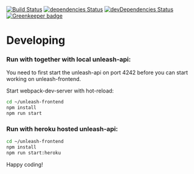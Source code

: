 [![Build Status](https://travis-ci.org/Unleash/unleash-frontend.svg?branch=master)](https://travis-ci.org/Unleash/unleash-frontend)
[![dependencies Status](https://david-dm.org/Unleash/unleash-frontend/status.svg)](https://david-dm.org/Unleash/unleash-frontend)
[![devDependencies Status](https://david-dm.org/Unleash/unleash-frontend/dev-status.svg)](https://david-dm.org/Unleash/unleash-frontend?type=dev)
[![Greenkeeper badge](https://badges.greenkeeper.io/Unleash/unleash-frontend.svg)](https://greenkeeper.io/)

# Developing

### Run with together with local unleash-api:

You need to first start the unleash-api on port 4242 
before you can start working on unleash-frontend.  

Start webpack-dev-server with hot-reload:
```bash
cd ~/unleash-frontend
npm install
npm run start 
```

### Run with heroku hosted unleash-api:

```bash
cd ~/unleash-frontend
npm install
npm run start:heroku
```

Happy coding!
